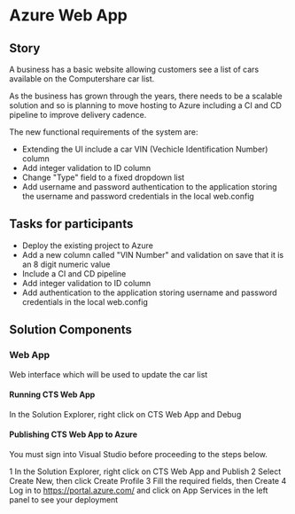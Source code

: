 # Azure Web App

## Story

A business has a basic website allowing customers see a list of cars available on the Computershare car list.

As the business has grown through the years, there needs to be a scalable solution and so is planning to move hosting to Azure including a CI and CD pipeline to improve delivery cadence.

The new functional requirements of the system are:

- Extending the UI include a car VIN (Vechicle Identification Number) column
- Add integer validation to ID column 
- Change "Type" field to a fixed dropdown list 
- Add username and password authentication to the application storing the username and password credentials in the local web.config

## Tasks for participants

- Deploy the existing project to Azure 
- Add a new column called "VIN  Number" and validation on save that it is an 8 digit numeric value
- Include a CI and CD pipeline
- Add integer validation to ID column 
- Add authentication to the application storing username and password credentials in the local web.config

## Solution Components

### Web App

Web interface which will be used to update the car list

#### Running CTS Web App

In the Solution Explorer, right click on CTS Web App and Debug

#### Publishing CTS Web App to Azure

You must sign into Visual Studio before proceeding to the steps below.

1 In the Solution Explorer, right click on CTS Web App and Publish
2 Select Create New, then click Create Profile
3 Fill the required fields, then Create
4 Log in to https://portal.azure.com/ and click on App Services in the left panel to see your deployment

